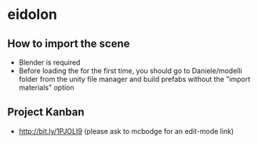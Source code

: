 # eidolon
## How to import the scene
* Blender is required
* Before loading the for the first time, you should go to Daniele/modelli folder from the
unity file manager and build prefabs without the "import materials" option

## Project Kanban
* http://bit.ly/1PJOLI9 (please ask to mcbodge for an edit-mode link)
